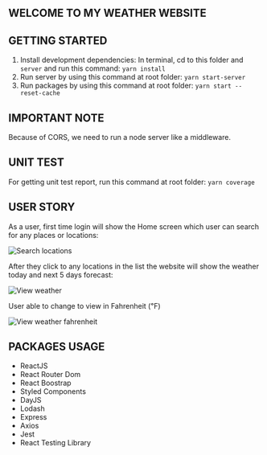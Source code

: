 ## WELCOME TO MY WEATHER WEBSITE

## GETTING STARTED
1. Install development dependencies: In terminal, cd to this folder and `server` and run this command:
`yarn install`
2. Run server by using this command at root folder:
`yarn start-server`
3. Run packages by using this command at root folder:
`yarn start --reset-cache`
## IMPORTANT NOTE
Because of CORS, we need to run a node server like a middleware.
## UNIT TEST
For getting unit test report, run this command at root folder:
`yarn coverage`
## USER STORY

As a user, first time login will show the Home screen which user can search for any places or locations:

![Search locations](https://i.imgur.com/HvCTQue.png)

After they click to any locations in the list the website will show the weather today and next 5 days forecast:

![View weather](https://i.imgur.com/EDvTIXq.png)

User able to change to view in Fahrenheit (℉)

![View weather fahrenheit](https://i.imgur.com/KioFI7v.png)

## PACKAGES USAGE

- ReactJS
- React Router Dom
- React Boostrap
- Styled Components
- DayJS
- Lodash
- Express
- Axios
- Jest
- React Testing Library
